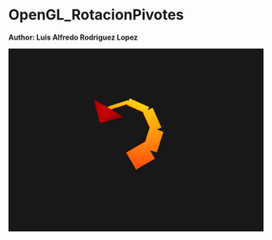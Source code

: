 # OpenGL_RotacionPivotes

**Author: Luis Alfredo Rodriguez Lopez**

![Screenshot](img/screenshot.PNG)
